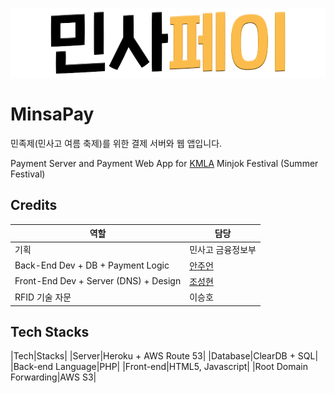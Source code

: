 ![민사페이 헤더 이미지](image/MinsaPayHeader.png)

# MinsaPay

민족제(민사고 여름 축제)를 위한 결제 서버와 웹 앱입니다.

Payment Server and Payment Web App for [KMLA](https://en.wikipedia.org/wiki/Korean_Minjok_Leadership_Academy) Minjok Festival (Summer Festival)

## Credits

|역할|담당|
|----|----|
|기획|민사고 금융정보부|
|Back-End Dev + DB + Payment Logic|[안주언](https://github.com/JueonAn)|
|Front-End Dev + Server (DNS) + Design|[조성현](https://github.com/anaclumos)|
|RFID 기술 자문|이승호|

## Tech Stacks

|Tech|Stacks|
|Server|Heroku + AWS Route 53|
|Database|ClearDB + SQL|
|Back-end Language|PHP|
|Front-end|HTML5, Javascript|
|Root Domain Forwarding|AWS S3|
